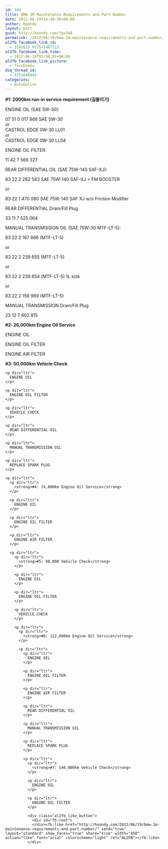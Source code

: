 ```yaml
---
id: 344
title: BMW 1M Maintenance Requirements and Part Number
date: 2012-06-19T14:49:56+00:00
author: Hoondy
layout: post
guid: http://hoondy.com/?p=344
permalink: /2012/06/19/bmw-1m-maintenance-requirements-and-part-number/
al2fb_facebook_link_id:
  - 3102615_922571487212
al2fb_facebook_link_time:
  - 2012-06-19T05:50:01+00:00
al2fb_facebook_link_picture:
  - facebook=
dsq_thread_id:
  - 4751646843
categories:
  - Automotive
---
```

<p dir="ltr">
  <strong>#1: 2000km run-in service requirement (길들이기)</strong>
</p>

<p dir="ltr">
  ENGINE OIL (SAE 5W-30):
</p>

<p dir="ltr">
  07 51 0 017 866 SAE 5W-30<br /> or<br /> CASTROL EDGE 0W-30 LL01<br /> or<br /> CASTROL EDGE 0W-30 LL04
</p>

ENGINE OIL FILTER:
  
11 42 7 566 327

REAR DIFFERENTIAL OIL (SAE 75W-140 SAF-XJ):
  
83 22 2 282 583 SAE 75W-140 SAF-XJ + FM BOOSTER
  
or
  
83 22 1 470 080 SAE 75W-140 SAF XJ w/o Friction Modifier

REAR DIFFERENTIAL Drain/Fill Plug
  
33 11 7 525 064

MANUAL TRANSMISSION OIL (SAE 75W-30 MTF-LT-5):
  
83 22 2 167 666 (MTF-LT-5)
  
or
  
83 22 2 239 655 (MTF-LT-5)
  
or
  
83 22 2 239 654 (MTF-LT-5) 1L size
  
or
  
83 22 2 156 969 (MTF-LT-5)

MANUAL TRANSMISSION Drain/Fill Plug
  
23 12 7 602 815

<p dir="ltr">
  <p dir="ltr">
    <strong>#2: 26,000km Engine Oil Service</strong>
  </p>
  
  <p dir="ltr">
    ENGINE OIL
  </p>
  
  <p dir="ltr">
    ENGINE OIL FILTER
  </p>
  
  <p dir="ltr">
    ENGINE AIR FILTER
  </p>
  
  <p dir="ltr">
    <p dir="ltr">
      <strong>#3: 50,000km Vehicle Check</strong>
    </p>
    
    <p dir="ltr">
      ENGINE OIL
    </p>
    
    <p dir="ltr">
      ENGINE OIL FILTER
    </p>
    
    <p dir="ltr">
      VEHICLE CHECK
    </p>
    
    <p dir="ltr">
      REAR DIFFERENTIAL OIL
    </p>
    
    <p dir="ltr">
      MANUAL TRANSMISSION OIL
    </p>
    
    <p dir="ltr">
      REPLACE SPARK PLUG
    </p>
    
    <p dir="ltr">
      <p dir="ltr">
        <strong>#4: 74,000km Engine Oil Service</strong>
      </p>
      
      <p dir="ltr">
        ENGINE OIL
      </p>
      
      <p dir="ltr">
        ENGINE OIL FILTER
      </p>
      
      <p dir="ltr">
        ENGINE AIR FILTER
      </p>
      
      <p dir="ltr">
        <p dir="ltr">
          <strong>#5: 98,000 Vehicle Check</strong>
        </p>
        
        <p dir="ltr">
          ENGINE OIL
        </p>
        
        <p dir="ltr">
          ENGINE OIL FILTER
        </p>
        
        <p dir="ltr">
          VEHICLE CHECK
        </p>
        
        <p dir="ltr">
          <p dir="ltr">
            <strong>#6: 122,000km Engine Oil Service</strong>
          </p>
          
          <p dir="ltr">
            <p dir="ltr">
              ENGINE OIL
            </p>
            
            <p dir="ltr">
              ENGINE OIL FILTER
            </p>
            
            <p dir="ltr">
              ENGINE AIR FILTER
            </p>
            
            <p dir="ltr">
              REAR DIFFERENTIAL OIL
            </p>
            
            <p dir="ltr">
              MANUAL TRANSMISSION OIL
            </p>
            
            <p dir="ltr">
              REPLACE SPARK PLUG
            </p>
            
            <p dir="ltr">
              <p dir="ltr">
                <strong>#7: 146,000km Vehicle Check</strong>
              </p>
              
              <p dir="ltr">
                ENGINE OIL
              </p>
              
              <p dir="ltr">
                ENGINE OIL FILTER
              </p>
              
              <div class="al2fb_like_button">
                <div id="fb-root">
                </div><fb:like href="http://hoondy.com/2012/06/19/bmw-1m-maintenance-requirements-and-part-number/" send="true" layout="standard" show_faces="true" share="true" width="450" action="like" font="arial" colorscheme="light" ref="AL2FB"></fb:like>
              </div>